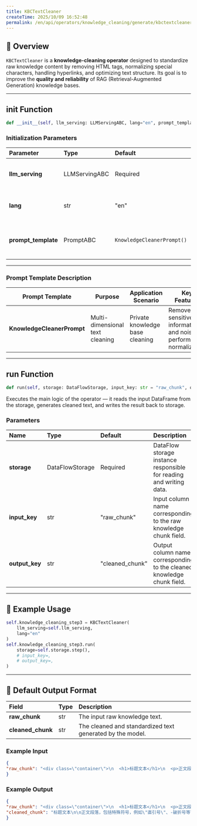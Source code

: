 ```yaml
---
title: KBCTextCleaner
createTime: 2025/10/09 16:52:48
permalink: /en/api/operators/knowledge_cleaning/generate/kbctextcleaner/
---
```


## 📘 Overview

`KBCTextCleaner` is a **knowledge-cleaning operator** designed to standardize raw knowledge content by removing HTML tags, normalizing special characters, handling hyperlinks, and optimizing text structure.
Its goal is to improve the **quality and reliability** of RAG (Retrieval-Augmented Generation) knowledge bases.

---

## **init** Function

```python
def __init__(self, llm_serving: LLMServingABC, lang="en", prompt_template = KnowledgeCleanerPrompt)
```

### Initialization Parameters

| Parameter           | Type          | Default                    | Description                                                                                     |
| :------------------ | :------------ | :------------------------- | :---------------------------------------------------------------------------------------------- |
| **llm_serving**     | LLMServingABC | Required                   | The LLM service instance used for inference and text generation.                                |
| **lang**            | str           | "en"                       | Language setting for selecting the prompt template. Supports `'zh'` and `'en'`.                 |
| **prompt_template** | PromptABC     | `KnowledgeCleanerPrompt()` | The prompt template object. If not provided, the default `KnowledgeCleanerPrompt` will be used. |

---

### Prompt Template Description

| Prompt Template            | Purpose                         | Application Scenario            | Key Features                                                    |
| -------------------------- | ------------------------------- | ------------------------------- | --------------------------------------------------------------- |
| **KnowledgeCleanerPrompt** | Multi-dimensional text cleaning | Private knowledge base cleaning | Removes sensitive information and noise, performs normalization |

---

## run Function

```python
def run(self, storage: DataFlowStorage, input_key: str = "raw_chunk", output_key: str = "cleaned_chunk")
```

Executes the main logic of the operator — it reads the input DataFrame from the storage, generates cleaned text, and writes the result back to storage.

### Parameters

| Name           | Type            | Default         | Description                                                            |
| :------------- | :-------------- | :-------------- | :--------------------------------------------------------------------- |
| **storage**    | DataFlowStorage | Required        | DataFlow storage instance responsible for reading and writing data.    |
| **input_key**  | str             | "raw_chunk"     | Input column name corresponding to the raw knowledge chunk field.      |
| **output_key** | str             | "cleaned_chunk" | Output column name corresponding to the cleaned knowledge chunk field. |

---

## 🧠 Example Usage

```python
self.knowledge_cleaning_step3 = KBCTextCleaner(
    llm_serving=self.llm_serving,
    lang="en"
)
self.knowledge_cleaning_step3.run(
    storage=self.storage.step(),
    # input_key=,
    # output_key=,
)
```

---

## 🧾 Default Output Format

| Field             | Type | Description                                               |
| :---------------- | :--- | :-------------------------------------------------------- |
| **raw_chunk**     | str  | The input raw knowledge text.                             |
| **cleaned_chunk** | str  | The cleaned and standardized text generated by the model. |

### Example Input

```json
{
"raw_chunk": "<div class=\"container\">\n  <h1>标题文本</h1>\n  <p>正文段落，包括特殊符号，例如“弯引号”、–破折号等</p>\n  <img src=\"example.jpg\" alt=\"示意图\">\n  <a href=\"...\">链接文本</a>\n  <pre><code>代码片段</code></pre>\n</div>"
}
```

### Example Output

```json
{
"raw_chunk": "<div class=\"container\">\n  <h1>标题文本</h1>\n  <p>正文段落，包括特殊符号，例如“弯引号”、–破折号等</p>\n  <img src=\"example.jpg\" alt=\"示意图\">\n  <a href=\"...\">链接文本</a>\n  <pre><code>代码片段</code></pre>\n</div>",
"cleaned_chunk": "标题文本\n\n正文段落，包括特殊符号，例如\"直引号\"、-破折号等\n\n[Image: 示意图 example.jpg]\n\n链接文本\n\n<code>代码片段</code>"
}
```
